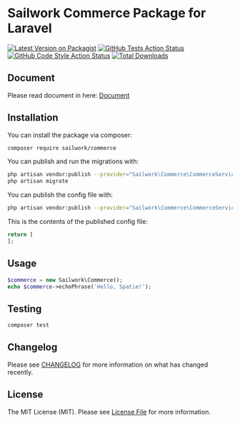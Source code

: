 # Sailwork Commerce Package for Laravel

[![Latest Version on Packagist](https://img.shields.io/packagist/v/sailwork/commerce.svg?style=flat-square)](https://packagist.org/packages/sailwork/commerce)
[![GitHub Tests Action Status](https://img.shields.io/github/workflow/status/sailwork/commerce/run-tests?label=tests)](https://github.com/sailwork/commerce/actions?query=workflow%3Arun-tests+branch%3Adevelop)
[![GitHub Code Style Action Status](https://img.shields.io/github/workflow/status/sailwork/commerce/Check%20&%20fix%20styling?label=code%20style)](https://github.com/sailwork/commerce/actions?query=workflow%3A"Check+%26+fix+styling"+branch%3Adevelop)
[![Total Downloads](https://img.shields.io/packagist/dt/sailwork/commerce.svg?style=flat-square)](https://packagist.org/packages/sailwork/commerce)

## Document
Please read document in here: [Document](DOCUMENT.MD)

## Installation

You can install the package via composer:

```bash
composer require sailwork/commerce
```

You can publish and run the migrations with:

```bash
php artisan vendor:publish --provider="Sailwork\Commerce\CommerceServiceProvider" --tag="commerce-migrations"
php artisan migrate
```

You can publish the config file with:
```bash
php artisan vendor:publish --provider="Sailwork\Commerce\CommerceServiceProvider" --tag="commerce-config"
```

This is the contents of the published config file:

```php
return [
];
```

## Usage

```php
$commerce = new Sailwork\Commerce();
echo $commerce->echoPhrase('Hello, Spatie!');
```

## Testing

```bash
composer test
```

## Changelog

Please see [CHANGELOG](CHANGELOG.md) for more information on what has changed recently.

## License

The MIT License (MIT). Please see [License File](LICENSE.md) for more information.
